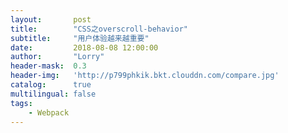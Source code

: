 ```yaml
---
layout:       post
title:        "CSS之overscroll-behavior"
subtitle:     "用户体验越来越重要"
date:         2018-08-08 12:00:00
author:       "Lorry"
header-mask:  0.3
header-img:   'http://p799phkik.bkt.clouddn.com/compare.jpg'
catalog:      true
multilingual: false
tags:
    - Webpack
---
```

